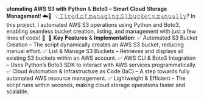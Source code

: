 𝐮𝐭𝐨𝐦𝐚𝐭𝐢𝐧𝐠 𝐀𝐖𝐒 𝐒𝟑 𝐰𝐢𝐭𝐡 𝐏𝐲𝐭𝐡𝐨𝐧 & 𝐁𝐨𝐭𝐨𝟑 – 𝐒𝐦𝐚𝐫𝐭 𝐂𝐥𝐨𝐮𝐝 𝐒𝐭𝐨𝐫𝐚𝐠𝐞 𝐌𝐚𝐧𝐚𝐠𝐞𝐦𝐞𝐧𝐭! ☁️🐍⁣
⁣
💡 ̲𝚃̲̲𝚒̲̲𝚛̲̲𝚎̲̲𝚍̲ ̲𝚘̲̲𝚏̲ ̲𝚖̲̲𝚊̲̲𝚗̲̲𝚊̲̲𝚐̲̲𝚒̲̲𝚗̲̲𝚐̲ ̲𝚂̲̲𝟹̲ ̲𝚋̲̲𝚞̲̲𝚌̲̲𝚔̲̲𝚎̲̲𝚝̲̲𝚜̲ ̲𝚖̲̲𝚊̲̲𝚗̲̲𝚞̲̲𝚊̲̲𝚕̲̲𝚕̲̲𝚢̲? In this project, I automated AWS S3 operations using Python and Boto3, enabling seamless bucket creation, listing, and management with just a few lines of code! 🚀⁣
⁣
🔹 𝐊𝐞𝐲 𝐅𝐞𝐚𝐭𝐮𝐫𝐞𝐬 & 𝐈𝐦𝐩𝐥𝐞𝐦𝐞𝐧𝐭𝐚𝐭𝐢𝐨𝐧:⁣
✅ Automated S3 Bucket Creation – The script dynamically creates an AWS S3 bucket, reducing manual effort.⁣
✅ List & Manage S3 Buckets – Retrieves and displays all existing S3 buckets within an AWS account.⁣
✅ AWS CLI & Boto3 Integration – Uses Python’s Boto3 SDK to interact with AWS services programmatically.⁣
✅ Cloud Automation & Infrastructure as Code (IaC) – A step towards fully automated AWS resource management.⁣
✅ Lightweight & Efficient – The script runs within seconds, making cloud storage operations faster and scalable.⁣

